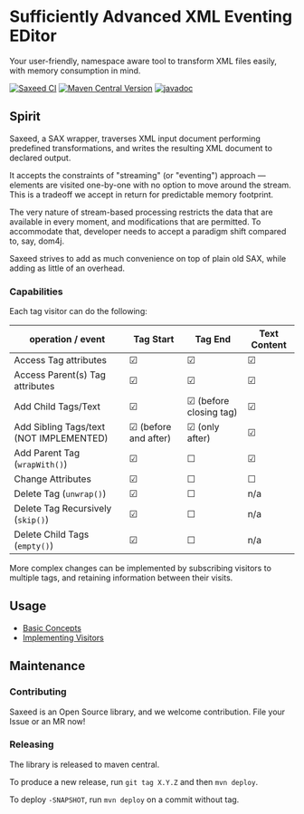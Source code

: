 # Sufficiently Advanced XML Eventing EDitor

Your user-friendly, namespace aware tool to transform XML files easily, with memory consumption in mind.

[![Saxeed CI](https://github.com/olivergondza/saxeed/actions/workflows/ci.yaml/badge.svg)](https://github.com/olivergondza/saxeed/actions/workflows/ci.yaml)
[![Maven Central Version](https://img.shields.io/maven-central/v/com.github.olivergondza/saxeed)](https://central.sonatype.com/artifact/com.github.olivergondza/saxeed)
[![javadoc](https://javadoc.io/badge2/com.github.olivergondza/saxeed/javadoc.svg)](https://javadoc.io/doc/com.github.olivergondza/saxeed)

## Spirit

Saxeed, a SAX wrapper, traverses XML input document performing predefined transformations, and writes the resulting XML document to declared output.

It accepts the constraints of "streaming" (or "eventing") approach — elements are visited one-by-one with no option to move around the stream.
This is a tradeoff we accept in return for predictable memory footprint.

The very nature of stream-based processing restricts the data that are available in every moment, and modifications that are permitted.
To accommodate that, developer needs to accept a paradigm shift compared to, say, dom4j.

Saxeed strives to add as much convenience on top of plain old SAX, while adding as little of an overhead.

### Capabilities

Each tag visitor can do the following: 

| operation / event                       | Tag Start              | Tag End                | Text Content |
|-----------------------------------------|------------------------|------------------------|--------------|
| Access Tag attributes                   | ☑                      | ☑                      | ☑            |
| Access Parent(s) Tag attributes         | ☑                      | ☑                      | ☑            |
| Add Child Tags/Text                     | ☑                      | ☑ (before closing tag) | ☑            |
| Add Sibling Tags/text (NOT IMPLEMENTED) | ☑ (before and after)   | ☑ (only after)         | ☑            |
| Add Parent Tag (`wrapWith()`)           | ☑                      | ☐                      | ☑            |
| Change Attributes                       | ☑                      | ☐                      | ☐            |
| Delete Tag (`unwrap()`)                 | ☑                      | ☐                      | n/a          |
| Delete Tag Recursively (`skip()`)       | ☑                      | ☐                      | n/a          |         
| Delete Child Tags (`empty()`)           | ☑                      | ☐                      | n/a          |

More complex changes can be implemented by subscribing visitors to multiple tags, and retaining information between their visits.  

## Usage

- [Basic Concepts](./docs/BASICS.md)
- [Implementing Visitors](./docs/VISITORS.md)

## Maintenance

### Contributing

Saxeed is an Open Source library, and we welcome contribution. File your Issue or an MR now!

### Releasing

The library is released to maven central.

To produce a new release, run `git tag X.Y.Z` and then `mvn deploy`.

To deploy `-SNAPSHOT`, run `mvn deploy` on a commit without tag.
